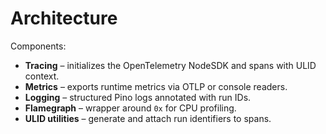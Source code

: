 # Architecture

Components:

- **Tracing** – initializes the OpenTelemetry NodeSDK and spans with ULID context.
- **Metrics** – exports runtime metrics via OTLP or console readers.
- **Logging** – structured Pino logs annotated with run IDs.
- **Flamegraph** – wrapper around `0x` for CPU profiling.
- **ULID utilities** – generate and attach run identifiers to spans.
